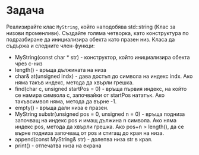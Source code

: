 # Задача
Реализирайте клас `MyString`, който наподобява std::string (Клас за низови променливи).
Създайте голяма четворка, като конструктура по подразбиране да инициализира обекта като празен низ.
Класа да съдържа и следните член-функци:
- MyString(const char * str) - конструктор, който инициализира обекта чрез с-низ
- length() - връща дължината на низа
- char& at(unsigned indx) - дава достъп до символа на индекс indx. Ако няма такъв индекс, метода да хвърли грешка.
- find(char c, unsigned startPos = 0) - връща първия индекс, на който се намира символа с, започвайки от startPos нататък. Ако такъвсимвол няма, метода да върне -1.
- empty() - връща дали низа е празен.
- MyString substr(unsigned pos = 0, unsigned n = 0) - връща подниза започващ на индекс pos и имащ дължина n символа. Ако няма
индекс pos, метода да хвърли грешка. Ако pos+n > length(), да се върне подниза започващ от pos и стигащ до края на низа.
- append(const MyString& str) - долепва низа str в края.
- print() - отпечатва низа на екрана
